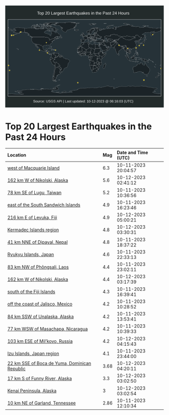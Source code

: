 ![Map](./map.png)

# Top 20 Largest Earthquakes in the Past 24 Hours

| Location | Mag | Date and Time (UTC) |
|:---|:---|:---|
| [west of Macquarie Island](https://earthquake.usgs.gov/earthquakes/eventpage/us6000lews) | 6.3 | 10-11-2023 20:04:57 |
| [162 km W of Nikolski, Alaska](https://earthquake.usgs.gov/earthquakes/eventpage/us6000leyu) | 5.6 | 10-12-2023 02:41:12 |
| [78 km SE of Lugu, Taiwan](https://earthquake.usgs.gov/earthquakes/eventpage/us6000leqs) | 5.2 | 10-11-2023 10:36:56 |
| [east of the South Sandwich Islands](https://earthquake.usgs.gov/earthquakes/eventpage/us6000levb) | 4.9 | 10-11-2023 16:23:46 |
| [216 km E of Levuka, Fiji](https://earthquake.usgs.gov/earthquakes/eventpage/us6000lf07) | 4.9 | 10-12-2023 05:00:21 |
| [Kermadec Islands region](https://earthquake.usgs.gov/earthquakes/eventpage/us6000lezl) | 4.8 | 10-12-2023 03:30:31 |
| [41 km NNE of Dipayal, Nepal](https://earthquake.usgs.gov/earthquakes/eventpage/us6000lewe) | 4.8 | 10-11-2023 18:37:22 |
| [Ryukyu Islands, Japan](https://earthquake.usgs.gov/earthquakes/eventpage/us6000lexu) | 4.6 | 10-11-2023 22:33:13 |
| [83 km NW of Phôngsali, Laos](https://earthquake.usgs.gov/earthquakes/eventpage/us6000ley3) | 4.4 | 10-11-2023 23:02:11 |
| [162 km W of Nikolski, Alaska](https://earthquake.usgs.gov/earthquakes/eventpage/us6000lez7) | 4.4 | 10-12-2023 03:17:39 |
| [south of the Fiji Islands](https://earthquake.usgs.gov/earthquakes/eventpage/us6000levf) | 4.3 | 10-11-2023 16:39:41 |
| [off the coast of Jalisco, Mexico](https://earthquake.usgs.gov/earthquakes/eventpage/us6000leqr) | 4.2 | 10-11-2023 10:28:52 |
| [84 km SSW of Unalaska, Alaska](https://earthquake.usgs.gov/earthquakes/eventpage/ak023d1won2f) | 4.2 | 10-11-2023 13:53:41 |
| [77 km WSW of Masachapa, Nicaragua](https://earthquake.usgs.gov/earthquakes/eventpage/us6000leqt) | 4.2 | 10-11-2023 10:39:33 |
| [103 km ESE of Mil’kovo, Russia](https://earthquake.usgs.gov/earthquakes/eventpage/us6000lf03) | 4.2 | 10-12-2023 04:15:43 |
| [Izu Islands, Japan region](https://earthquake.usgs.gov/earthquakes/eventpage/us6000ley7) | 4.1 | 10-11-2023 23:44:00 |
| [22 km SSE of Boca de Yuma, Dominican Republic](https://earthquake.usgs.gov/earthquakes/eventpage/pr2023285000) | 3.68 | 10-12-2023 04:20:11 |
| [17 km S of Funny River, Alaska](https://earthquake.usgs.gov/earthquakes/eventpage/ak023d3dyqv0) | 3.3 | 10-12-2023 03:02:50 |
| [Kenai Peninsula, Alaska](https://earthquake.usgs.gov/earthquakes/eventpage/ak023d3dyut1) | 3 | 10-12-2023 03:02:54 |
| [10 km NE of Garland, Tennessee](https://earthquake.usgs.gov/earthquakes/eventpage/nm60555026) | 2.86 | 10-11-2023 12:10:34 |

